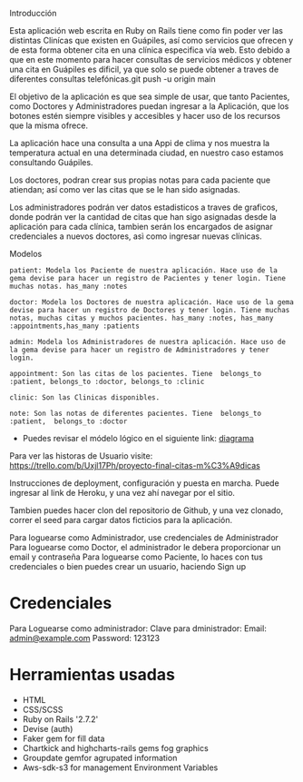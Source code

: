 Introducción

Esta aplicación web escrita en Ruby on Rails tiene como fin poder ver las distintas Clinícas que existen en Guápiles, así como servicios que ofrecen y de esta forma obtener cita en una clínica especifica vía web. Esto debido a que en este momento para hacer consultas de servicios médicos y obtener una cita en Guápiles es dificil, ya que solo se puede obtener a traves de diferentes consultas telefónicas.git push -u origin main

El objetivo de la aplicación es que sea simple de usar, que tanto Pacientes, como Doctores y Administradores puedan ingresar a la Aplicación, que los botones estén siempre visibles y accesibles y hacer uso de los recursos que la misma ofrece.

La aplicación hace una consulta a una Appi de clima y nos muestra la temperatura actual en una determinada ciudad, en nuestro caso estamos consultando Guápiles.

Los doctores, podran crear sus propias notas para cada paciente que atiendan; así como ver las citas que se le han sido asignadas.

Los administradores podrán ver datos estadisticos a traves de graficos, donde podrán ver la cantidad de citas que han sigo asignadas desde la aplicación para cada clínica, tambien serán los encargados de asignar credenciales a nuevos doctores, asì como ingresar nuevas clínicas.


Modelos

    patient: Modela los Paciente de nuestra aplicación. Hace uso de la gema devise para hacer un registro de Pacientes y tener login. Tiene muchas notas. has_many :notes

    doctor: Modela los Doctores de nuestra aplicación. Hace uso de la gema devise para hacer un registro de Doctores y tener login. Tiene muchas notas, muchas citas y muchos pacientes. has_many :notes, has_many :appointments,has_many :patients

    admin: Modela los Administradores de nuestra aplicación. Hace uso de la gema devise para hacer un registro de Administradores y tener login. 

    appointment: Son las citas de los pacientes. Tiene  belongs_to :patient, belongs_to :doctor, belongs_to :clinic

    clinic: Son las Clinicas disponibles.

    note: Son las notas de diferentes pacientes. Tiene  belongs_to :patient,  belongs_to :doctor
    
* Puedes revisar el módelo lógico en el siguiente link:
[diagrama](DIAGRAMA_FINAL.pdf)


Para ver las historas de Usuario visite:
https://trello.com/b/Uxjl17Ph/proyecto-final-citas-m%C3%A9dicas

Instrucciones de deployment, configuración y puesta en marcha.
Puede ingresar al link de Heroku, y una vez ahí navegar por el sitio.

Tambien puedes hacer clon del repositorio de Github, y una vez clonado, correr el seed para cargar datos ficticios para la aplicación.

Para loguearse como Administrador, use credenciales de Administrador
Para loguearse como Doctor, el administrador le debera proporcionar un email y contraseña
Para loguearse como Paciente, lo haces con tus credenciales o bien puedes crear un usuario, haciendo Sign up

# Credenciales 
Para Loguearse como administrador:
Clave para dministrador: 
    Email: admin@example.com
    Password: 123123

# Herramientas usadas
- HTML
- CSS/SCSS
- Ruby on Rails '2.7.2'
- Devise (auth)
- Faker gem for fill data
- Chartkick and highcharts-rails gems fog graphics
- Groupdate gemfor agrupated information
- Aws-sdk-s3 for management Environment Variables

